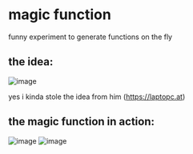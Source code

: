 # magic function

funny experiment to generate functions on the fly

## the idea:

![image](https://github.com/user-attachments/assets/c6ef8e45-7b10-4d4d-9293-09cbf218fe97)

yes i kinda stole the idea from him (https://laptopc.at)

## the magic function in action:

![image](https://github.com/user-attachments/assets/1c2d7d9e-b869-4bc2-b272-027eec0327e4)
![image](https://github.com/user-attachments/assets/36c2cc47-3a02-4bbf-b126-5291ce0d1e5a)



